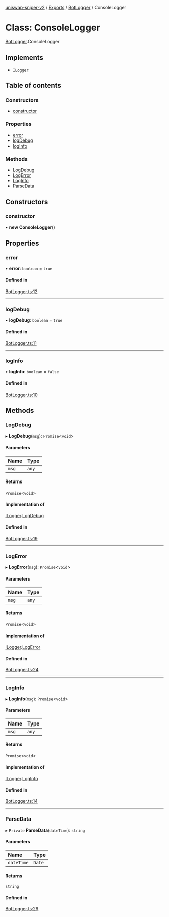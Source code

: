 [uniswap-sniper-v2](../README.md) / [Exports](../modules.md) / [BotLogger](../modules/BotLogger.md) / ConsoleLogger

# Class: ConsoleLogger

[BotLogger](../modules/BotLogger.md).ConsoleLogger

## Implements

- [`ILogger`](../interfaces/BotLogger.ILogger.md)

## Table of contents

### Constructors

- [constructor](BotLogger.ConsoleLogger.md#constructor)

### Properties

- [error](BotLogger.ConsoleLogger.md#error)
- [logDebug](BotLogger.ConsoleLogger.md#logdebug)
- [logInfo](BotLogger.ConsoleLogger.md#loginfo)

### Methods

- [LogDebug](BotLogger.ConsoleLogger.md#logdebug)
- [LogError](BotLogger.ConsoleLogger.md#logerror)
- [LogInfo](BotLogger.ConsoleLogger.md#loginfo)
- [ParseData](BotLogger.ConsoleLogger.md#parsedata)

## Constructors

### constructor

• **new ConsoleLogger**()

## Properties

### error

• **error**: `boolean` = `true`

#### Defined in

[BotLogger.ts:12](https://github.com/paloma87/Uniswap-Sniper-V2/blob/92bb6b1/src/BotLogger.ts#L12)

___

### logDebug

• **logDebug**: `boolean` = `true`

#### Defined in

[BotLogger.ts:11](https://github.com/paloma87/Uniswap-Sniper-V2/blob/92bb6b1/src/BotLogger.ts#L11)

___

### logInfo

• **logInfo**: `boolean` = `false`

#### Defined in

[BotLogger.ts:10](https://github.com/paloma87/Uniswap-Sniper-V2/blob/92bb6b1/src/BotLogger.ts#L10)

## Methods

### LogDebug

▸ **LogDebug**(`msg`): `Promise`<`void`\>

#### Parameters

| Name | Type |
| :------ | :------ |
| `msg` | `any` |

#### Returns

`Promise`<`void`\>

#### Implementation of

[ILogger](../interfaces/BotLogger.ILogger.md).[LogDebug](../interfaces/BotLogger.ILogger.md#logdebug)

#### Defined in

[BotLogger.ts:19](https://github.com/paloma87/Uniswap-Sniper-V2/blob/92bb6b1/src/BotLogger.ts#L19)

___

### LogError

▸ **LogError**(`msg`): `Promise`<`void`\>

#### Parameters

| Name | Type |
| :------ | :------ |
| `msg` | `any` |

#### Returns

`Promise`<`void`\>

#### Implementation of

[ILogger](../interfaces/BotLogger.ILogger.md).[LogError](../interfaces/BotLogger.ILogger.md#logerror)

#### Defined in

[BotLogger.ts:24](https://github.com/paloma87/Uniswap-Sniper-V2/blob/92bb6b1/src/BotLogger.ts#L24)

___

### LogInfo

▸ **LogInfo**(`msg`): `Promise`<`void`\>

#### Parameters

| Name | Type |
| :------ | :------ |
| `msg` | `any` |

#### Returns

`Promise`<`void`\>

#### Implementation of

[ILogger](../interfaces/BotLogger.ILogger.md).[LogInfo](../interfaces/BotLogger.ILogger.md#loginfo)

#### Defined in

[BotLogger.ts:14](https://github.com/paloma87/Uniswap-Sniper-V2/blob/92bb6b1/src/BotLogger.ts#L14)

___

### ParseData

▸ `Private` **ParseData**(`dateTime`): `string`

#### Parameters

| Name | Type |
| :------ | :------ |
| `dateTime` | `Date` |

#### Returns

`string`

#### Defined in

[BotLogger.ts:29](https://github.com/paloma87/Uniswap-Sniper-V2/blob/92bb6b1/src/BotLogger.ts#L29)
